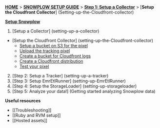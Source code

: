 [**HOME**](Home) > [**SNOWPLOW SETUP GUIDE**](Setting-up-Snowplow) > [**Step 1: Setup a Collector**](setting-up-a-collector) > [**Setup the Cloudfront Collector**] (Setting-up-the-Cloudfront-collector)

[**Setup Snowplow**](Setting-up-Snowplow)  

1. [Setup a Collector] (setting-up-a-collector)  
  - [Setup the Cloudfront Collector] (setting-up-the-Cloudfront-collector)     
    - [Setup a bucket on S3 for the pixel](1-Setup-a-bucket-on-S3-for-the-pixel)  
    - [Upload the tracking pixel](2-upload-the-tracking-pixel)  
    - [Create a bucket for Cloudfront logs](3-create-a-bucket-for-cloudfront-logs)  
    - [Create a Cloudfront distribution](4-create-a-cloudfront-distribution)  
    - [Test your pixel](5-test-your-pixel)  
2. [Step 2: Setup a Tracker] (setting-up-a-tracker)  
3. [Step 3: Setup EmrEtlRunner] (setting-up-EmrEtlRunner)  
4. [Step 4: Setup the StorageLoader] (setting-up-storageloader)  
5. [Step 5: Analyze your data!] (Getting started analyzing Snowplow data)  

**Useful resources**  

- [[Troubleshooting]]  
- [[Ruby and RVM setup]]  
- [[Hosted assets]]  